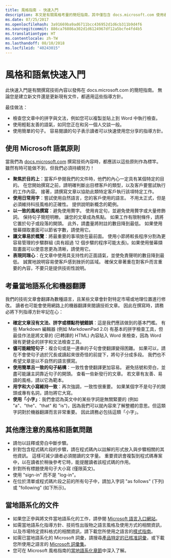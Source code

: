 ```yaml
---
title: 風格指南 - 快速入門
description: 本文是有關風格考量的簡短指南，其中僅包含 docs.microsoft.com 使用者入門的基本主題。
ms.date: 07/25/2017
ms.openlocfilehash: 3a91669ba9ad6711bcc436952d1d6cb311b9d4f6
ms.sourcegitcommit: 886ca76086a302d1d6124967df12a5bcfe4fd4b5
ms.translationtype: HT
ms.contentlocale: zh-TW
ms.lasthandoff: 08/10/2018
ms.locfileid: "40243015"
---
```

# <a name="docs-style-and-voice-quick-start"></a>風格和語氣快速入門

此快速入門是有關撰寫技術內容以發佈在 docs.microsoft.com 的簡短指南。 無論您是建立新文件還是更新現有文件，都適用這些指導方針。

最佳做法：

- 檢查您文章中的拼字與文法，例如您可以複製並貼上到 Word 中執行檢查。
- 使用輕鬆友善的語氣，如同您正在和另一個人交談一般。
- 使用簡單的句子。 容易閱讀的句子表示讀者可以快速使用您分享的指導方針。

## <a name="use-the-microsoft-voice-principles"></a>使用 Microsoft 語氣原則

當我們為 [docs.microsoft.com](https://docs.microsoft.com) 撰寫技術內容時，都應該以這些原則作為標竿。 雖然有時可能做不到，但我們必須持續努力！

- **聚焦於目的上**：當客戶參閱我們的文件時，他們的內心一定具有某個特定的目的。 在您開始撰寫之前，請明確判斷出目標客戶的類型，以及客戶要嘗試執行的工作內容。 接著，請撰寫文章以協助此類特定客戶執行該項特定工作。
- **使用日常用字**：嘗試使用自然語言，您的客戶使用的語言。 不用太正式，但是必須維持科技風格的正確性。 提供說明新概念的範例。
- **以一致的風格撰寫**：避免使用贅字。 使用肯定句，並避免使用贅字或大量修飾詞。 保持句子簡短明瞭。 讓您的文章成為焦點。 如果工作有限制條件，請將它置於句子或段落的開頭。 此外，請盡量將附註的數目降到最低。 如果使用螢幕擷取畫面可以節省字數，請使用它。
- **讓文章易於概覽**：將最重要的事項放在最前面。 使用小節將較長程序分割為更容易管理的步驟群組 (具有超過 12 個步驟的程序可能太長)。如果使用螢幕擷取畫面可以使意思更為清晰，請使用它。
- **表現同理心**：在文章中使用具支持性的正面語氣，並使免責聲明的數目降到最低。 誠實地說明容易使客戶感到挫折的區域。 確保文章著重在對客戶而言重要的內容，不要只是提供技術性說明。

## <a name="consider-localization-and-machine-translation"></a>考量當地語系化和機器翻譯

我們的技術文章會翻譯為數種語言，且某些文章會針對特定市場或地理位置進行修改。 讀者也可能會使用網路上的機器翻譯來閱讀技術文章。 因此在撰寫時，請務必將下列指導方針牢記在心：

- **確定文章沒有文法、拼字或標點符號錯誤**：這是我們應該做到的基本門檻。 有些 Markdown 編輯器 (例如 MarkdownPad 2.0) 有基本的拼字檢查工具，但最佳作法是將文章的 (已轉譯的 HTML) 內容貼入 Word 來檢查，因為 Word 擁有更健全的拼字和文法檢查工具。
- **儘可能縮短句子**：複合句或是一連串的子句會使翻譯變得困難。 如果可以，請在不會使句子過於冗長或讀起來很奇怪的前提下，將句子分成多段。 我們也不希望文章是以不自然的語言撰寫。
- **使用簡單且一致的句子結構**：一致性會使翻譯更加容易。 避免括號和旁白，並盡可能讓主詞靠近句子的開頭。 查看一些新發行的文章。 若文章有友善、易讀的風格，請以它為範本。
- **用字和大小寫維持一致**：再次強調，一致性很重要。 如果某個字不是句子的開頭或專有名詞，請勿將它大寫。
- **使用「小字」**：我們會認為英文中的某些字詞是無關緊要的 (例如 "a"、"the"、"that" 和 "is")，因為我們可以就內容來了解整體的意思。但這類字詞對於機器翻譯而言非常重要。 因此請務必包括這類「小字」。

## <a name="other-style-and-voice-issues-to-watch-for"></a>其他應注意的風格和語氣問題

- 請勿以註釋或旁白中斷步驟。
- 針對包含程式碼片段的步驟，請在程式碼內以註解的形式放入與步驟相關的其他資訊。 這樣可減少讀者必須閱讀的文字量。 重要資訊會複製到程式碼專案中，以在讀者於稍後參考它時，能提醒讀者該程式碼的作用。
- 針對所有標題使用句子大小寫 (僅限英文)。
- 使用 "sign-in" 而不是 "log-in"。
- 在位於清單或程式碼片段之前的所有句子中，請加入字詞 "as follows" (下列) 或 "following" (如下所示)。

## <a name="localized-documentation"></a>當地語系化的文件

- 如果您正參與將文件當地語系化的工作，請參閱 [Microsoft 語言入口網站](https://www.microsoft.com/Language/Default.aspx)。
- 如需當地語系化指導方針、技術性出版物之語言風格及使用方式的相關資訊，以及市場特定資料格式的相關資訊，請下載您所使用之語言的[樣式指南](https://www.microsoft.com/Language/StyleGuides)。
- 如需已當地語系化的 Microsoft 詞彙，請搜尋[產品特定的已核准詞彙](https://www.microsoft.com/Language/Default.aspx)，或下載您所使用之語言的 [Microsoft 詞彙集](https://www.microsoft.com/Language/Terminology.aspx)。
- 您可在 Microsoft 風格指南的[當地語系化章節](https://docs.microsoft.com/style-guide/global-communications/)中深入了解。

